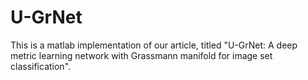 # U-GrNet
This is a matlab implementation of our article, titled "U-GrNet: A deep metric learning network with Grassmann manifold for image set classification".
